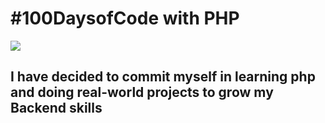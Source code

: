 # #100DaysofCode with PHP
![](https://kinsta.com/wp-content/uploads/2020/03/php-tutorials-1024x512.png)

## I have decided to commit myself in learning php and doing real-world projects to grow my Backend skills

